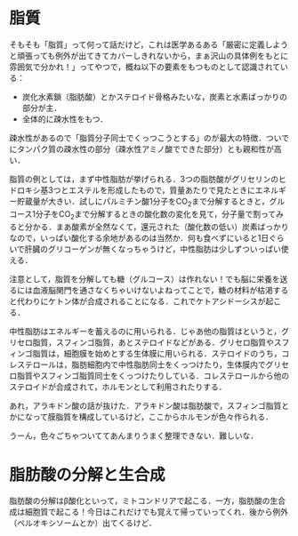 # 脂質

そもそも「脂質」って何って話だけど，これは医学あるある「厳密に定義しようと頑張っても例外が出てきてカバーしきれないから，まぁ沢山の具体例をもとに雰囲気で分かれ！」ってやつで，概ね以下の要素をもつものとして認識されている：
- 炭化水素鎖（脂肪酸）とかステロイド骨格みたいな，炭素と水素ばっかりの部分が主．
- 全体的に疎水性をもつ．

疎水性があるので「脂質分子同士でくっつこうとする」のが最大の特徴．ついでにタンパク質の疎水性の部分（疎水性アミノ酸でできた部分）とも親和性が高い．

脂質の例としては，まず中性脂肪が挙げられる．3つの脂肪酸がグリセリンのヒドロキシ基3つとエステルを形成したもので，質量あたりで見たときにエネルギー貯蔵量が大きい．試しにパルミチン酸1分子をCO<sub>2</sub>まで分解するときと，グルコース1分子をCO<sub>2</sub>まで分解するときの酸化数の変化を見て，分子量で割ってみると分かる．まあ酸素が全然なくて，還元された（酸化数の低い）炭素ばっかりなので，いっぱい酸化する余地があるのは当然か．何も食べずにいると1日ぐらいで肝臓のグリコーゲンが無くなっちゃうけど，中性脂肪は少しずついっぱい使える．

注意として，脂質を分解しても糖（グルコース）は作れない！でも脳に栄養を送るには血液脳関門を通さなくちゃいけないよねってことで，糖の材料が枯渇すると代わりにケトン体が合成されることになる．これでケトアシドーシスが起こる．

中性脂肪はエネルギーを蓄えるのに用いられる．じゃあ他の脂質はというと，グリセロ脂質，スフィンゴ脂質，あとステロイドなどがある．グリセロ脂質やスフィンゴ脂質は，細胞膜を始めとする生体膜に用いられる．ステロイドのうち，コレステロールは，脂肪細胞内で中性脂肪同士をくっつけたり，生体膜内でグリセロ脂質やスフィンゴ脂質同士をくっつけたりしている．コレステロールから他のステロイドが合成されて，ホルモンとして利用されたりする．

あれ，アラキドン酸の話が抜けた．アラキドン酸は脂肪酸で，スフィンゴ脂質とかになって膜脂質を構成しているけど，ここからホルモンが色々作られる．

うーん，色々ごちゃついててあんまりうまく整理できない．難しいな．

# 脂肪酸の分解と生合成
脂肪酸の分解はβ酸化といって，ミトコンドリアで起こる．一方，脂肪酸の生合成は細胞質で起こる！今日はこれだけでも覚えて帰っていってくれ．後から例外（ペルオキシソームとか）出てくるけど．

